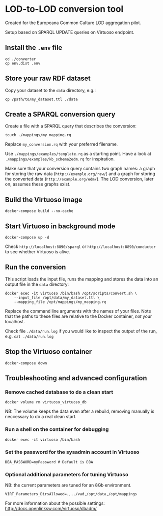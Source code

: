 LOD-to-LOD conversion tool
==============================

Created for the Europeana Common Culture LOD aggregation pilot.

Setup based on SPARQL UPDATE queries on Virtuoso endpoint.

## Install the `.env` file

    cd ./converter
    cp env.dist .env

## Store your raw RDF dataset

Copy your dataset to the `data` directory, e.g.:

    cp /path/to/my_dataset.ttl ./data

## Create a SPARQL conversion query

Create a file with a SPARQL query that describes the conversion:

    touch ./mappings/my_mapping.rq

Replace `my_conversion.rq` with your preferred filename.

Use `./mappings/examples/template.rq` as a starting point. Have a look at `./mappings/examples/kb_schema2edm.rq` for inspiration.

Make sure that your conversion query contains two graph names: a graph for storing the raw data (`http://example.org/raw/`)
and a graph for storing the converted data (`http://example.org/edm/`). The LOD conversion, later on, assumes these graphs exist.

## Build the Virtuoso image

    docker-compose build --no-cache

## Start Virtuoso in background mode

    docker-compose up -d

Check `http://localhost:8890/sparql` or `http://localhost:8890/conductor` to see whether Virtuoso is alive.

## Run the conversion

This script loads the input file, runs the mapping and stores the data into an output file in the `data` directory:

    docker exec -it virtuoso /bin/bash /opt/scripts/convert.sh \
        --input_file /opt/data/my_dataset.ttl \
        --mapping_file /opt/mappings/my_mapping.rq

Replace the command line arguments with the names of your files. Note that the paths to these files are relative to the Docker container, *not* your localhost.

Check file `./data/run.log` if you would like to inspect the output of the run, e.g. `cat ./data/run.log`

## Stop the Virtuoso container

    docker-compose down

## Troubleshooting and advanced configuration

### Remove cached database to do a clean start

    docker volume rm virtuoso_virtuoso_db

NB: The volume keeps the data even after a rebuild, removing manually is neccessary to do a real clean start.

### Run a shell on the container for debugging

    docker exec -it virtuoso /bin/bash

### Set the password for the sysadmin account in Virtuoso

    DBA_PASSWORD=myPassword # Default is DBA

### Optional additional parameters for tuning Virtuoso

NB: the current parameters are tuned for an 8Gb environment.

    VIRT_Parameters_DirsAllowed=.,../vad,/opt/data,/opt/mappings

For more information about the possible settings: http://docs.openlinksw.com/virtuoso/dbadm/
